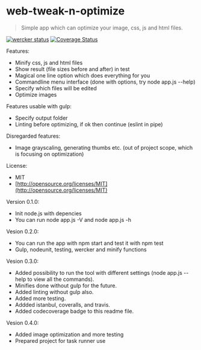web-tweak-n-optimize
====================
> Simple app which can optimize your image, css, js and html files.

[![wercker status](https://app.wercker.com/status/09ee66ec76d4aecbfd2d5c7adcd0e60f/m "wercker status")](https://app.wercker.com/project/bykey/09ee66ec76d4aecbfd2d5c7adcd0e60f)
[![Coverage Status](https://img.shields.io/coveralls/jukra/web-tweak-n-optimize.svg)](https://coveralls.io/r/jukra/web-tweak-n-optimize?branch=master)

Features:
- Minify css, js and html files
- Show result (file sizes before and after) in test
- Magical one line option which does everything for you
- Commandline menu interface (done with options, try node app.js --help)
- Specify which files will be edited
- Optimize images

Features usable with gulp:
- Specify output folder
- Linting before optimizing, if ok then continue (eslint in pipe)

Disregarded features:
- Image grayscaling, generating thumbs etc. (out of project scope, which is focusing on optimization)

License:
- MIT
- [http://opensource.org/licenses/MIT](http://opensource.org/licenses/MIT)

Version 0.1.0:
- Init node.js with depencies
- You can run node app.js -V and node app.js -h

Vesion 0.2.0:
- You can run the app with npm start and test it with npm test
- Gulp, nodeunit, testing, wercker and minify functions

Vesion 0.3.0:
- Added possibility to run the tool with different settings (node app.js --help to view all the commands).
- Minifies done without gulp for the future.
- Added linting without gulp also.
- Added more testing.
- Addded istanbul, coveralls, and travis.
- Added codecoverage badge to this readme file.

Vesion 0.4.0:
- Added image optimization and more testing
- Prepared project for task runner use